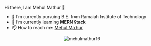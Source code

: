 
<!--
**mehulmathur16/mehulmathur16** is a ✨ _special_ ✨ repository because its `README.md` (this file) appears on your GitHub profile.

Here are some ideas to get you started:

- 🔭 I’m currently working on ...
- 🌱 I’m currently learning ...
- 👯 I’m looking to collaborate on ...
- 🤔 I’m looking for help with ...
- 💬 Ask me about ...
- 📫 How to reach me: ...
- 😄 Pronouns: ...
- ⚡ Fun fact: ...
-->

<hi align="center">Hi there, I am Mehul Mathur 👋</h1>

- 🔭 I’m currently pursuing B.E. from Ramaiah Institute of Technology 
- 🌱 I’m currently learning <strong>MERN Stack</strong>
- 📫 How to reach me: <a href="https://www.linkedin.com/in/mehul-mathur-962b1a193" target="_blank">Mehul Mathur</a>

<p align="center">
  <img src="https://github-readme-stats.vercel.app/api?username=mehulmathur16&show_icons=true" alt="mehulmathur16">
</p>
